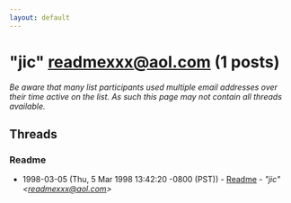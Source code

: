```yaml
---
layout: default
---
```


# "jic" <readmexxx@aol.com> (1 posts)

_Be aware that many list participants used multiple email addresses over their time active on the list. As such this page may not contain all threads available._

## Threads

### Readme
+ 1998-03-05 (Thu, 5 Mar 1998 13:42:20 -0800 (PST)) - [Readme](/archive/1998/03/55941a86454e64c130d228a5c99b3152d7571c1ec2c71441bd89882dae092058) - _"jic" \<readmexxx@aol.com\>_

